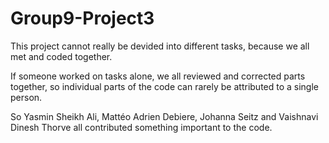 # Group9-Project3

This project cannot really be devided into different tasks, because we all met and coded together. 

If someone worked on tasks alone, we all reviewed and corrected parts together, so individual parts of the code can rarely be attributed to a single person.

So Yasmin Sheikh Ali, Mattéo Adrien Debiere, Johanna Seitz and Vaishnavi Dinesh Thorve all contributed something important to the code. 
